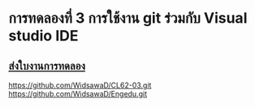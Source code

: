 ﻿# การทดลองที่ 3 การใช้งาน git ร่วมกับ Visual studio IDE

## [ส่งใบงานการทดลอง](Week-03.md)
https://github.com/WidsawaD/CL62-03.git
https://github.com/WidsawaD/Engedu.git